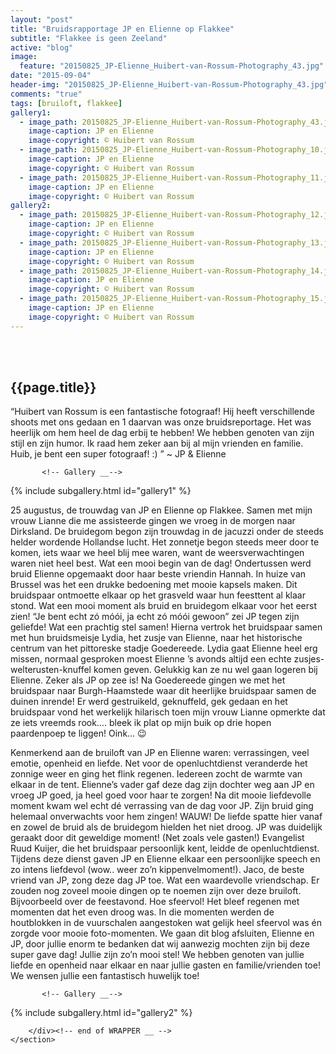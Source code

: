 ```yaml
---
layout: "post"
title: "Bruidsrapportage JP en Elienne op Flakkee"
subtitle: "Flakkee is geen Zeeland"
active: "blog"
image:
  feature: "20150825_JP-Elienne_Huibert-van-Rossum-Photography_43.jpg"
date: "2015-09-04"
header-img: "20150825_JP-Elienne_Huibert-van-Rossum-Photography_43.jpg"
comments: "true"
tags: [bruiloft, flakkee]
gallery1: 
  - image_path: 20150825_JP-Elienne_Huibert-van-Rossum-Photography_43.jpg
    image-caption: JP en Elienne
    image-copyright: © Huibert van Rossum
  - image_path: 20150825_JP-Elienne_Huibert-van-Rossum-Photography_10.jpg
    image-caption: JP en Elienne
    image-copyright: © Huibert van Rossum
  - image_path: 20150825_JP-Elienne_Huibert-van-Rossum-Photography_11.jpg
    image-caption: JP en Elienne
    image-copyright: © Huibert van Rossum
gallery2: 
  - image_path: 20150825_JP-Elienne_Huibert-van-Rossum-Photography_12.jpg
    image-caption: JP en Elienne
    image-copyright: © Huibert van Rossum
  - image_path: 20150825_JP-Elienne_Huibert-van-Rossum-Photography_13.jpg
    image-caption: JP en Elienne
    image-copyright: © Huibert van Rossum
  - image_path: 20150825_JP-Elienne_Huibert-van-Rossum-Photography_14.jpg
    image-caption: JP en Elienne
    image-copyright: © Huibert van Rossum
  - image_path: 20150825_JP-Elienne_Huibert-van-Rossum-Photography_15.jpg
    image-caption: JP en Elienne
    image-copyright: © Huibert van Rossum
---
```



<html class="no-js" lang="en">
<head>
	<meta content="charset=utf-8">
</head>

<body>

<section id="content" role="main">
<div class="wrapper">
<br><br>
<h2>{{page.title}}</h2>




<p>“Huibert van Rossum is een fantastische fotograaf! Hij heeft verschillende shoots met ons gedaan en 1 daarvan was onze bruidsreportage. Het was heerlijk om hem heel de dag erbij te hebben! We hebben genoten van zijn stijl en zijn humor. Ik raad hem zeker aan bij al mijn vrienden en familie. Huib, je bent een super fotograaf! :) ” ~ JP & Elienne </p>


           <!-- Gallery __-->
			
{% include subgallery.html id="gallery1" %}

<!-- end of GALLERY __ -->

<p> 
25 augustus, de trouwdag van JP en Elienne op Flakkee. Samen met mijn vrouw Lianne die me assisteerde gingen we vroeg in de morgen naar Dirksland. De bruidegom begon zijn trouwdag in de jacuzzi onder de steeds helder wordende Hollandse lucht. Het zonnetje begon steeds meer door te komen, iets waar we heel blij mee waren, want de weersverwachtingen waren niet heel best. Wat een mooi begin van de dag! Ondertussen werd bruid Elienne opgemaakt door haar beste vriendin Hannah. In huize van Brussel was het een drukke bedoening met mooie kapsels maken. Dit bruidspaar ontmoette elkaar op het grasveld waar hun feesttent al klaar stond. Wat een mooi moment als bruid en bruidegom elkaar voor het eerst zien! “Je bent echt zó móói, ja echt zó móói gewoon” zei JP tegen zijn geliefde! Wat een prachtig stel samen! Hierna vertrok het bruidspaar samen met hun bruidsmeisje Lydia, het zusje van Elienne, naar het historische centrum van het pittoreske stadje Goedereede. Lydia gaat Elienne heel erg missen, normaal gesproken moest Elienne ’s avonds altijd een echte zusjes-welterusten-knuffel komen geven. Gelukkig kan ze nu wel gaan logeren bij Elienne. Zeker als JP op zee is! Na Goedereede gingen we met het bruidspaar naar Burgh-Haamstede waar dit heerlijke bruidspaar samen de duinen inrende! Er werd gestruikeld, geknuffeld, gek gedaan en het bruidspaar vond het werkelijk hilarisch toen mijn vrouw Lianne opmerkte dat ze iets vreemds rook…. bleek ik plat op mijn buik op drie hopen paardenpoep te liggen! Oink… 😉
</p>
<p>
Kenmerkend aan de bruiloft van JP en Elienne waren: verrassingen, veel emotie, openheid en liefde. Net voor de openluchtdienst veranderde het zonnige weer en ging het flink regenen. Iedereen zocht de warmte van elkaar in de tent. Elienne’s vader gaf deze dag zijn dochter weg aan JP en vroeg JP goed, ja heel goed voor haar te zorgen! Na dit mooie liefdevolle moment kwam wel echt dé verrassing van de dag voor JP. Zijn bruid ging helemaal onverwachts voor hem zingen! WAUW! De liefde spatte hier vanaf en zowel de bruid als de bruidegom hielden het niet droog. JP was duidelijk geraakt door dit geweldige moment! (Net zoals vele gasten!) Evangelist Ruud Kuijer, die het bruidspaar persoonlijk kent, leidde de openluchtdienst. Tijdens deze dienst gaven JP en Elienne elkaar een persoonlijke speech en zo intens liefdevol (wow.. weer zo’n kippenvelmoment!). Jaco, de beste vriend van JP, zong deze dag JP toe. Wat een waardevolle vriendschap. Er zouden nog zoveel mooie dingen op te noemen zijn over deze bruiloft. Bijvoorbeeld over de feestavond. Hoe sfeervol! Het bleef regenen met momenten dat het even droog was. In die momenten werden de houtblokken in de vuurschalen aangestoken wat gelijk heel sfeervol was én zorgde voor mooie foto-momenten. We gaan dit blog afsluiten, Elienne en JP, door jullie enorm te bedanken dat wij aanwezig mochten zijn bij deze super gave dag! Jullie zijn zo’n mooi stel! We hebben genoten van jullie liefde en openheid naar elkaar en naar jullie gasten en familie/vrienden toe! We wensen jullie een fantastisch huwelijk toe!
</p>

           <!-- Gallery __-->
			
{% include subgallery.html id="gallery2" %}

<!-- end of GALLERY __ -->

		</div><!-- end of WRAPPER __ -->
	</section>


